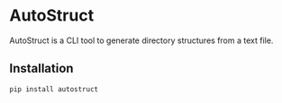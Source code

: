 # AutoStruct

AutoStruct is a CLI tool to generate directory structures from a text file.

## Installation
```bash
pip install autostruct
